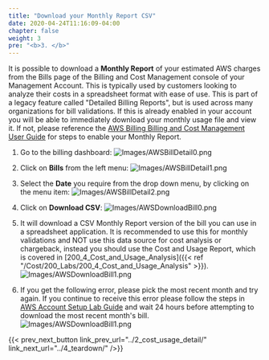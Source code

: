 ```yaml
---
title: "Download your Monthly Report CSV"
date: 2020-04-24T11:16:09-04:00
chapter: false
weight: 3
pre: "<b>3. </b>"
---
```


It is possible to download a **Monthly Report** of your estimated AWS charges from the Bills page of the Billing and Cost Management console of your Management Account. This is typically used by customers looking to analyze their costs in a spreadsheet format with ease of use. This is part of a legacy feature called "Detailed Billing Reports", but is used across many organizations for bill validations. If this is already enabled in your account you will be able to immediately download your monthly usage file and view it. If not, please reference the [AWS Billing Billing and Cost Management User Guide](https://docs.aws.amazon.com/awsaccountbilling/latest/aboutv2/invoice.html) for steps to enable your Monthly Report. 

1. Go to the billing dashboard:
![Images/AWSBillDetail0.png](/Cost/100_4_Cost_and_Usage_Analysis/Images/AWSBillDetail0.png?classes=lab_picture_small)

2. Click on **Bills** from the left menu:
![Images/AWSBillDetail1.png](/Cost/100_4_Cost_and_Usage_Analysis/Images/AWSDownloadBill0.png?classes=lab_picture_small)

3. Select the **Date** you require from the drop down menu, by clicking on the menu item:
![Images/AWSBillDetail2.png](/Cost/100_4_Cost_and_Usage_Analysis/Images/AWSDownloadBill1.png?classes=lab_picture_small)

4. Click on **Download CSV**:
![Images/AWSDownloadBill0.png](/Cost/100_4_Cost_and_Usage_Analysis/Images/AWSDownloadBill2.png?classes=lab_picture_small)

5. It will download a CSV Monthly Report version of the bill you can use in a spreadsheet application. It is recommended to use this for monthly validations and NOT use this data source for cost analysis or chargeback, instead you should use the Cost and Usage Report, which is covered in [200_4_Cost_and_Usage_Analysis]({{< ref "/Cost/200_Labs/200_4_Cost_and_Usage_Analysis" >}}).
![Images/AWSDownloadBill1.png](/Cost/100_4_Cost_and_Usage_Analysis/Images/AWSDownloadBill3.png?classes=lab_picture_small)

6. If you get the following error, please pick the most recent month and try again. If you continue to receive this error please follow the steps in [AWS Account Setup Lab Guide](https://wellarchitectedlabs.com/cost/100_labs/100_1_aws_account_setup/) and wait 24 hours before attempting to download the most recent month's bill. 
![Images/AWSDownloadBill1.png](/Cost/100_4_Cost_and_Usage_Analysis/Images/AWSDownloadBill4.png?classes=lab_picture_small)


{{< prev_next_button link_prev_url="../2_cost_usage_detail/" link_next_url="../4_teardown/" />}}